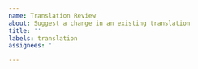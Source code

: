 ```yaml
---
name: Translation Review
about: Suggest a change in an existing translation
title: ''
labels: translation
assignees: ''

---
```



